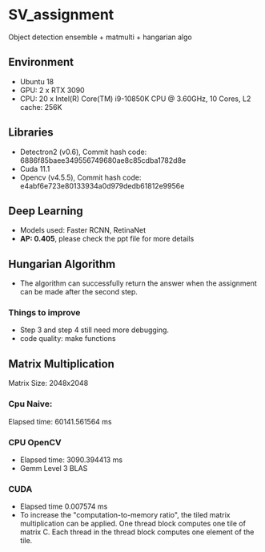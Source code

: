 # SV_assignment
Object detection ensemble + matmulti + hangarian algo

## Environment
- Ubuntu 18
- GPU: 2 x RTX 3090
- CPU: 20 x Intel(R) Core(TM) i9-10850K CPU @ 3.60GHz, 10 Cores, L2 cache: 256K

## Libraries

- Detectron2 (v0.6), Commit hash code: 6886f85baee349556749680ae8c85cdba1782d8e
- Cuda 11.1
- Opencv (v4.5.5), Commit hash code: e4abf6e723e80133934a0d979dedb61812e9956e

## Deep Learning
- Models used: Faster RCNN, RetinaNet
- **AP: 0.405**, please check the ppt file for more details

## Hungarian Algorithm
- The algorithm can successfully return the answer when the assignment can be made after the second step.
### Things to improve
- Step 3 and step 4 still need more debugging.
- code quality: make functions

## Matrix Multiplication
Matrix Size: 2048x2048
### Cpu Naive: 
Elapsed time: 60141.561564 ms
### CPU OpenCV
- Elapsed time: 3090.394413 ms
- Gemm Level 3 BLAS
### CUDA
- Elapsed time 0.007574 ms
- To increase the "computation-to-memory ratio", the tiled matrix multiplication can be applied. One thread block computes one tile of matrix C. Each thread in the thread block computes one element of the tile.
